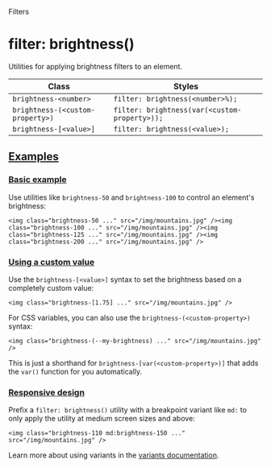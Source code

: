 Filters

# filter: brightness()

Utilities for applying brightness filters to an element.

| Class                            | Styles                                        |
| -------------------------------- | --------------------------------------------- |
| `brightness-<number>`            | `filter: brightness(<number>%);`              |
| `brightness-(<custom-property>)` | `filter: brightness(var(<custom-property>));` |
| `brightness-[<value>]`           | `filter: brightness(<value>);`                |

## [Examples](#examples)

### [Basic example](#basic-example)

Use utilities like `brightness-50` and `brightness-100` to control an element's brightness:

```
<img class="brightness-50 ..." src="/img/mountains.jpg" /><img class="brightness-100 ..." src="/img/mountains.jpg" /><img class="brightness-125 ..." src="/img/mountains.jpg" /><img class="brightness-200 ..." src="/img/mountains.jpg" />
```

### [Using a custom value](#using-a-custom-value)

Use the `brightness-[<value>]` syntax to set the brightness based on a completely custom value:

```
<img class="brightness-[1.75] ..." src="/img/mountains.jpg" />
```

For CSS variables, you can also use the `brightness-(<custom-property>)` syntax:

```
<img class="brightness-(--my-brightness) ..." src="/img/mountains.jpg" />
```

This is just a shorthand for `brightness-[var(<custom-property>)]` that adds the `var()` function for you automatically.

### [Responsive design](#responsive-design)

Prefix a `filter: brightness()` utility with a breakpoint variant like `md:` to only apply the utility at medium screen sizes and above:

```
<img class="brightness-110 md:brightness-150 ..." src="/img/mountains.jpg" />
```

Learn more about using variants in the [variants documentation](/docs/hover-focus-and-other-states).
